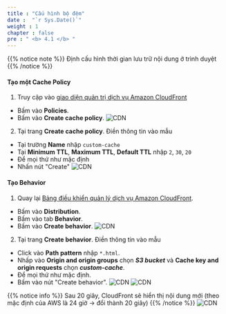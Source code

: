 ```yaml
---
title : "Cấu hình bộ đệm"
date :  "`r Sys.Date()`" 
weight : 1 
chapter : false
pre : " <b> 4.1 </b> "
---
```


{{% notice note %}}
Định cấu hình thời gian lưu trữ nội dung ở trình duyệt
{{% /notice %}}

#### Tạo một Cache Policy

1. Truy cập vào [giao diện quản trị dịch vụ Amazon CloudFront](https://console.aws.amazon.com/cloudfront/v4/home)
  + Bấm vào **Policies**.
  + Bấm vào **Create cache policy**.
![CDN](/images/4.s3/4.1-policy-console.png)

2. Tại trang **Create cache policy**. Điền thông tin vào mẫu
  + Tại trường **Name** nhập `custom-cache`
  + Tại **Minimum TTL**, **Maximum TTL**, **Default TTL** nhập `2`, `30`, `20`
  + Để mọi thứ như mặc định
  + Nhấn nút "Create" 
![CDN](/images/4.s3/4.1-create-policy.png)

#### Tạo Behavior
1. Quay lại [Bảng điều khiển quản lý dịch vụ Amazon CloudFront](https://console.aws.amazon.com/cloudfront/v4/home).
  + Bấm vào **Distribution**.
  + Bấm vào tab **Behavior**.
  + Bấm vào **Create behavior**. 
![CDN](/images/4.s3/4.1-behavior-console.png)
 
2. Tại trang **Create behavior**. Điền thông tin vào mẫu
  + Click vào **Path pattern** nhập `*.html`.
  + Nhấp vào **Origin and origin groups** chọn ***S3 bucket*** và **Cache key and origin requests** chọn ***custom-cache***.
  + Để mọi thứ như mặc định.
  + Bấm vào nút "Create behavior". 
![CDN](/images/4.s3/4.1-fill-form.png)
![CDN](/images/4.s3/4.1-create-success.png)

{{% notice info %}}
Sau 20 giây, CloudFront sẽ hiển thị nội dung mới (theo mặc định của AWS là 24 giờ -> đổi thành 20 giây)
{{% /notice %}}
![CDN](/images/4.s3/4.1-cache-20s.png)
